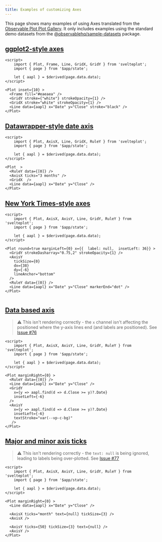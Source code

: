 ```yaml
---
title: Examples of customizing Axes
---
```


This page shows many examples of using Axes translated from the [Observable Plot Plot Gallery](https://observablehq.com/@observablehq/plot-gallery).
It only includes examples using the standard demo datasets from the [@observablehq/sample-datasets](www.npmjs.com/package/@observablehq/sample-datasets) package.


## [ggplot2-style axes](https://observablehq.com/@observablehq/plot-ggplot2-style-axes)

```svelte live
<script>
    import { Plot, Frame, Line, GridX, GridY } from 'svelteplot';
    import { page } from '$app/state';

    let { aapl } = $derived(page.data.data);
</script>

<Plot inset={10} >
  <Frame fill="#eaeaea" />
  <GridY stroke={"white"} strokeOpacity={1} />
  <GridX stroke="white" strokeOpacity={1} />
  <Line data={aapl} x="Date" y="Close" stroke="black" />
</Plot>
```


## [Datawrapper-style date axis](https://observablehq.com/@observablehq/plot-datawrapper-style-date-axis)

```svelte live
<script>
    import { Plot, AxisX, Line, GridX, RuleY } from 'svelteplot';
    import { page } from '$app/state';

    let { aapl } = $derived(page.data.data);
</script>

<Plot  >
  <RuleY data={[0]} />
  <AxisX ticks="3 months" />
  <GridX  />
  <Line data={aapl} x="Date" y="Close" />
</Plot>

```

## [New York Times-style axes](https://observablehq.com/@observablehq/plot-nyt-style-axes)

```svelte live
<script>
    import { Plot, AxisX, AxisY, Line, GridY, RuleY } from 'svelteplot';
    import { page } from '$app/state';

    let { aapl } = $derived(page.data.data);
</script>

<Plot round=true marginLeft={0} x={{  label: null,  insetLeft: 36}} >
  <GridY strokeDasharray="0.75,2" strokeOpacity={1} />
  <AxisY 
    tickSize={0}
    dx={38}
    dy={-6}
    lineAnchor="bottom"
  />
  <RuleY data={[0]} />
  <Line data={aapl} x="Date" y="Close" markerEnd="dot" />
</Plot>


```


## [Data based axis](https://observablehq.com/@observablehq/plot-data-based-axis)

> :warning: This isn't rendering correctly - the `x` channel isn't affecting the positioned where the y-axis lines end (and labels are positioned).
> See [Issue #76](https://github.com/svelteplot/svelteplot/issues/76)

```svelte live
<script>
    import { Plot, AxisX, AxisY, Line, GridY, RuleY } from 'svelteplot';
    import { page } from '$app/state';

    let { aapl } = $derived(page.data.data);
</script>

<Plot marginRight={0} >
  <RuleY data={[0]} />
  <Line data={aapl} x="Date" y="Close" />
  <GridY 
    x={y => aapl.find(d => d.Close >= y)?.Date}
    insetLeft={-6}
  />
  <AxisY 
    x={y => aapl.find(d => d.Close >= y)?.Date}
    insetLeft={-6}
    textStroke="var(--vp-c-bg)"
   />
</Plot>

```


## [Major and minor axis ticks](https://observablehq.com/@observablehq/plot-major-and-minor-axis-ticks)

> :warning: This isn't rendering correctly - the `text: null` is being ignored, leading to labels being over-plotted.
> See [Issue #77](https://github.com/svelteplot/svelteplot/issues/77)

```svelte live
<script>
    import { Plot, AxisX, AxisY, Line, GridY, RuleY } from 'svelteplot';
    import { page } from '$app/state';

    let { aapl } = $derived(page.data.data);
</script>

<Plot marginRight={0} >
  <Line data={aapl} x="Date" y="Close" />
  
  <AxisX ticks="month" text={null} tickSize={3} />
  <AxisX />
  
  <AxisY ticks={50} tickSize={3} text={null} />
  <AxisY />
</Plot>
```
